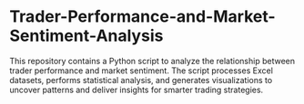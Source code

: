 # Trader-Performance-and-Market-Sentiment-Analysis
This repository contains a Python script to analyze the relationship between trader performance and market sentiment. The script processes Excel datasets, performs statistical analysis, and generates visualizations to uncover patterns and deliver insights for smarter trading strategies.
